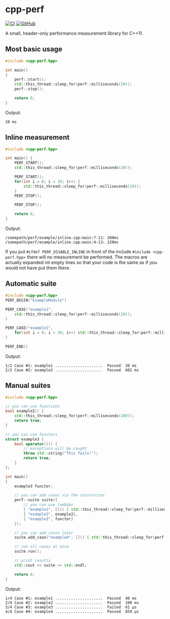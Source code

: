 # cpp-perf

[![CI](https://github.com/f-koehler/cpp-perf/actions/workflows/ci.yml/badge.svg)](https://github.com/f-koehler/cpp-perf/actions/workflows/ci.yml)
[![GitHub](https://img.shields.io/github/license/f-koehler/cpp-perf)](https://github.com/f-koehler/cpp-perf/blob/main/LICENSE)

A small, header-only performance measurement library for C++11.


## Most basic usage

``` c++
#include <cpp-perf.hpp>

int main()
{
    perf::start();
    std::this_thread::sleep_for(perf::milliseconds(20));
    perf::stop();

    return 0;
}
```

Output:
```
20 ms
```

## Inline measurement

``` c++
#include <cpp-perf.hpp>

int main() {
    PERF_START();
    std::this_thread::sleep_for(perf::milliseconds(20));

    PERF_START();
    for(int i = 0; i < 10; i++) {
        std::this_thread::sleep_for(perf::milliseconds(20));
    }
    PERF_STOP();

    PERF_STOP();

    return 0;
}
```

Output:
```
/somepath/perf/example/inline.cpp:main:7-11: 200ms
/somepath/perf/example/inline.cpp:main:4-13: 220ms
```
If you put ```#ifdef PERF_DISABLE_INLINE``` in front of the include ```#include <cpp-perf.hpp>``` there will no measurement be performed. The macros are actually expanded int empty lines so that your code is the same as if you would not have put them there.


## Automatic suite

``` c++
#include <cpp-perf.hpp>
PERF_BEGIN("ExampleModule")

PERF_CASE("example1",
    std::this_thread::sleep_for(perf::milliseconds(20));
)

PERF_CASE("example1",
    for(int i = 0; i < 20; i++) std::this_thread::sleep_for(perf::milliseconds(30));
)

PERF_END()
```

Output:
```
1/2 Case #1: example1 .....................  Passed  20 ms
2/2 Case #2: example2 .....................  Passed  601 ms
```


## Manual suites

``` c++
#include <cpp-perf.hpp>

// you can use functions
bool example2() {
    std::this_thread::sleep_for(perf::milliseconds(100));
    return true;
}

// you can use functors
struct example3 {
    bool operator()() {
        // exceptions will be caught
        throw std::string("This fails!");
        return true;
    }
};

int main()
{
    example3 functor;

    // you can add cases via the constructor
    perf::suite suite({
        // you can use lambdas
        { "example1", []() { std::this_thread::sleep_for(perf::milliseconds(40)); return true; } },
        { "example2", example2},
        { "example3", functor}
    });

    // you can add cases later
    suite.add_case("example4", []() { std::this_thread::sleep_for(perf::microseconds(800)); return true; });

    // run all cases at once
    suite.run();

    // print results
    std::cout << suite << std::endl;

    return 0;
}
```

Output:
```
1/4 Case #1: example1 .....................  Passed  40 ms
2/4 Case #2: example2 .....................  Passed  100 ms
3/4 Case #3: example3 .....................  Failed  61 μs
4/4 Case #4: example4 .....................  Passed  859 μs
```
